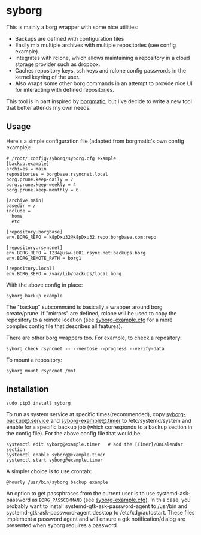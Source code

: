 # syborg

This is mainly a borg wrapper with some nice utilities:

- Backups are defined with configuration files
- Easily mix multiple archives with multiple repositories (see config example).
- Integrates with rclone, which allows maintaining a repository in a cloud
  storage provider such as dropbox.
- Caches repository keys, ssh keys and rclone config passwords in the kernel
  keyring of the user.
- Also wraps some other borg commands in an attempt to provide nice UI for
  interacting with defined repositories.

This tool is in part inspired by
[borgmatic](https://github.com/witten/borgmatic), but I've decide to write a new
tool that better attends my own needs.

## Usage

Here's a simple configuration file (adapted from borgmatic's own config
example):

    # /root/.config/syborg/syborg.cfg example
    [backup.example]
    archives = main
    repositories = borgbase,rsyncnet,local
    borg.prune.keep-daily = 7
    borg.prune.keep-weekly = 4
    borg.prune.keep-monthly = 6
    
    [archive.main]
    basedir = /
    include =
      home
      etc
    
    [repository.borgbase]
    env.BORG_REPO = k8pDxu32@k8pDxu32.repo.borgbase.com:repo
    
    [repository.rsyncnet]
    env.BORG_REPO = 1234@usw-s001.rsync.net:backups.borg
    env.BORG_REMOTE_PATH = borg1
    
    [repository.local]
    env.BORG_REPO = /var/lib/backups/local.borg


With the above config in place:

    syborg backup example

The "backup" subcommand is basically a wrapper around borg create/prune. If
"mirrors" are defined, rclone will be used to copy the repository to a remote
location (see [syborg-example.cfg](syborg-example.cfg) for a more complex config
file that describes all features).

There are other borg wrappers too. For example, to check a repository:

    syborg check rsyncnet -- --verbose --progress --verify-data

To mount a repository:

    syborg mount rsyncnet /mnt

## installation

    sudo pip3 install syborg

To run as system service at specific times(recommended), copy
[syborg-backup@.service](syborg-backup@.service) and
[syborg-example@.timer](syborg-backup@.timer) to /etc/systemd/system and enable
for a specific backup job (which corresponds to a backup section in the config
file). For the above config file that would be: 

    systemctl edit syborg@example.timer   # add the [Timer]/OnCalendar section
    systemctl enable syborg@example.timer
    systemctl start syborg@example.timer

A simpler choice is to use crontab: 

    @hourly /usr/bin/syborg backup example

An option to get passphrases from the current user is to use
systemd-ask-password as `BORG_PASSCOMMAND` (see
[syborg-example.cfg](syborg-example.cfg)). In this case, you probably want to
install systemd-gtk-ask-password-agent to /usr/bin and
systemd-gtk-ask-password-agent.desktop to /etc/xdg/autostart. These files
implement a password agent and will ensure a gtk notification/dialog are
presented when syborg requires a password. 
